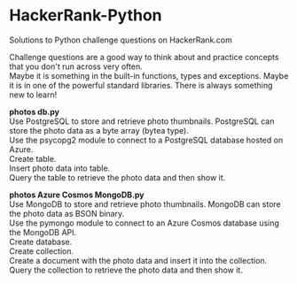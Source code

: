# HackerRank-Python

Solutions to Python challenge questions on HackerRank.com

Challenge questions are a good way to think about and practice concepts that you don't run across very often.  
Maybe it is something in the built-in functions, types and exceptions. Maybe it is in one of the powerful standard libraries. There is always something new to learn!

**photos db.py**  
Use PostgreSQL to store and retrieve photo thumbnails. PostgreSQL can store the photo data as a byte array (bytea type).  
Use the psycopg2 module to connect to a PostgreSQL database hosted on Azure.  
Create table.  
Insert photo data into table.  
Query the table to retrieve the photo data and then show it.  

**photos Azure Cosmos MongoDB.py**  
Use MongoDB to store and retrieve photo thumbnails. MongoDB can store the photo data as BSON binary.  
Use the pymongo module to connect to an Azure Cosmos database using the MongoDB API.  
Create database.  
Create collection.  
Create a document with the photo data and insert it into the collection.  
Query the collection to retrieve the photo data and then show it.  
